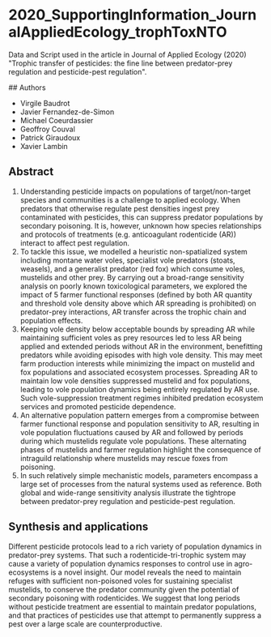 # 2020_SupportingInformation_JournalAppliedEcology_trophToxNTO

Data and Script used in the article in Journal of Applied Ecology (2020) "Trophic transfer of pesticides: the fine line between predator-prey regulation and pesticide-pest regulation".

## Authors

- Virgile Baudrot
- Javier Fernandez-de-Simon
- Michael Coeurdassier
- Geoffroy Couval
- Patrick Giraudoux
- Xavier Lambin

## Abstract

1. Understanding pesticide impacts on populations of target/non-target species and communities is a challenge to applied ecology. When predators that otherwise regulate pest densities ingest prey contaminated with pesticides, this can suppress predator populations by secondary poisoning. It is, however, unknown how species relationships and protocols of treatments (e.g. anticoagulant rodenticide (AR)) interact to affect pest regulation.
2. To tackle this issue, we modelled a heuristic non-spatialized system including montane water voles, specialist vole predators (stoats, weasels), and a generalist predator (red fox) which consume voles, mustelids and other prey. By carrying out a broad-range sensitivity analysis on poorly known toxicological parameters, we explored the impact of 5 farmer functional responses (defined by both AR quantity and threshold vole density above which AR spreading is prohibited) on predator-prey interactions, AR transfer across the trophic chain and population effects.
3. Keeping vole density below acceptable bounds by spreading AR while maintaining sufficient voles as prey resources led to less AR being applied and extended periods without AR in the environment, benefitting predators while avoiding episodes with high vole density. This may meet farm production interests while minimizing the impact on mustelid and fox populations and associated ecosystem processes. Spreading AR to maintain low vole densities suppressed mustelid and fox populations, leading to vole population dynamics being entirely regulated by AR use. Such vole-suppression treatment regimes inhibited predation ecosystem services and promoted pesticide dependence.
4. An alternative population pattern emerges from a compromise between farmer functional response and population sensitivity to AR, resulting in vole population fluctuations caused by AR and followed by periods during which mustelids regulate vole populations. These alternating phases of mustelids and farmer regulation highlight the consequence of intraguild relationship where mustelids may rescue foxes from poisoning.
5. In such relatively simple mechanistic models, parameters encompass a large set of processes from the natural systems used as reference. Both global and wide-range sensitivity analysis illustrate the tightrope between predator-prey regulation and pesticide-pest regulation.

## Synthesis and applications

Different pesticide protocols lead to a rich variety of population dynamics in predator-prey systems. That such a rodenticide-tri-trophic system may cause a variety of population dynamics responses to control use in agro-ecosystems is a novel insight. Our model reveals the need to maintain refuges with sufficient non-poisoned voles for sustaining specialist mustelids, to conserve the predator community given the potential of secondary poisoning with rodenticides. We suggest that long periods without pesticide treatment are essential to maintain predator populations, and that practices of pesticides use that attempt to permanently suppress a pest over a large scale are counterproductive. 

